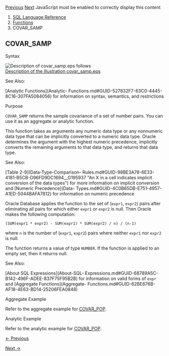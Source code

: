 [Previous](COVAR_POP.md) [Next](CUBE_TABLE.md) JavaScript must be enabled
to correctly display this content

  1. [SQL Language Reference ](index.md)
  2. [Functions](Functions.md)
  3. COVAR_SAMP 

## COVAR_SAMP

Syntax

![Description of covar_samp.eps
follows](https://docs.oracle.com/en/database/oracle/oracle-database/23/sqlrf/img/covar_samp.gif)  
[Description of the illustration covar_samp.eps](img_text/covar_samp.md)

See Also:

[Analytic Functions](Analytic-
Functions.md#GUID-527832F7-63C0-4445-8C16-307FA5084056) for information on
syntax, semantics, and restrictions

Purpose

`COVAR_SAMP` returns the sample covariance of a set of number pairs. You can
use it as an aggregate or analytic function.

This function takes as arguments any numeric data type or any nonnumeric data
type that can be implicitly converted to a numeric data type. Oracle
determines the argument with the highest numeric precedence, implicitly
converts the remaining arguments to that data type, and returns that data
type.

See Also:

[Table 2-9](Data-Type-Comparison-
Rules.md#GUID-98BE3A78-6E33-4181-B5CB-D96FD9DC1694__G195937 "An X in a cell
indicates implicit conversion of the data types") for more information on
implicit conversion and [Numeric Precedence](Data-
Types.md#GUID-4C0B65DB-E751-4957-A1ED-5044BAFA7812) for information on
numeric precedence

Oracle Database applies the function to the set of (`expr1`, `expr2`) pairs
after eliminating all pairs for which either `expr1` or `expr2` is null. Then
Oracle makes the following computation:

    
    
    (SUM(expr1 * expr2) - SUM(expr1) * SUM(expr2) / n) / (n-1)
    

where `n` is the number of (`expr1`, `expr2`) pairs where neither `expr1` nor
`expr2` is null.

The function returns a value of type `NUMBER`. If the function is applied to
an empty set, then it returns null.

See Also:

[About SQL Expressions](About-SQL-
Expressions.md#GUID-68789A5C-B142-496F-ADEE-837F75F95B2B) for information on
valid forms of `expr` and [Aggregate Functions](Aggregate-
Functions.md#GUID-62BE676B-AF18-4E63-BD14-25206FEA0848)

Aggregate Example

Refer to the aggregate example for
[COVAR_POP](COVAR_POP.md#GUID-D728D05F-D2E3-405C-986F-088B8353553A).

Analytic Example

Refer to the analytic example for
[COVAR_POP](COVAR_POP.md#GUID-D728D05F-D2E3-405C-986F-088B8353553A).


[← Previous](COVAR_POP.md)

[Next →](CUBE_TABLE.md)
